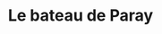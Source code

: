 ---
title: "Le bateau de Paray"
url: /paray-vieille-poste/le-bateau-de-paray/
shop: fruits de mer
---